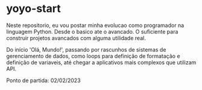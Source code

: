 # yoyo-start
Neste repositorio, eu vou postar minha evolucao como programador na linguagem Python.
Desde o basico ate o avancado. O suficiente para construir projetos avancados com alguma utilidade real.

Do início 'Olá, Mundo!', passando por rascunhos de sistemas de gerenciamento de dados, como loops para definição de formatação e definição de variaveis,
até chegar a aplicativos mais complexos que utilizam API.

Ponto de partida: 02/02/2023
